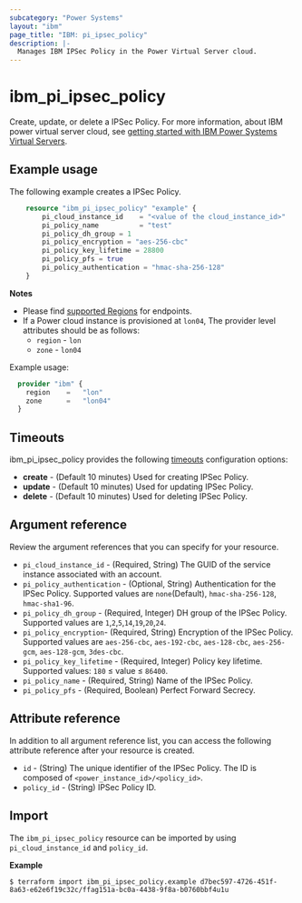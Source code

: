 ```yaml
---
subcategory: "Power Systems"
layout: "ibm"
page_title: "IBM: pi_ipsec_policy"
description: |-
  Manages IBM IPSec Policy in the Power Virtual Server cloud.
---
```


# ibm_pi_ipsec_policy
Create, update, or delete a IPSec Policy. For more information, about IBM power virtual server cloud, see [getting started with IBM Power Systems Virtual Servers](https://cloud.ibm.com/docs/power-iaas?topic=power-iaas-getting-started).

## Example usage
The following example creates a IPSec Policy.

```terraform
	resource "ibm_pi_ipsec_policy" "example" {
		pi_cloud_instance_id    = "<value of the cloud_instance_id>"
		pi_policy_name          = "test"
		pi_policy_dh_group = 1
		pi_policy_encryption = "aes-256-cbc"
		pi_policy_key_lifetime = 28800
		pi_policy_pfs = true
		pi_policy_authentication = "hmac-sha-256-128"
	}
```

**Notes**
* Please find [supported Regions](https://cloud.ibm.com/apidocs/power-cloud#endpoint) for endpoints.
* If a Power cloud instance is provisioned at `lon04`, The provider level attributes should be as follows:
  * `region` - `lon`
  * `zone` - `lon04`

Example usage:
  
  ```terraform
    provider "ibm" {
      region    =   "lon"
      zone      =   "lon04"
    }
  ```
  
## Timeouts

ibm_pi_ipsec_policy provides the following [timeouts](https://www.terraform.io/docs/language/resources/syntax.html) configuration options:

- **create** - (Default 10 minutes) Used for creating IPSec Policy.
- **update** - (Default 10 minutes) Used for updating IPSec Policy.
- **delete** - (Default 10 minutes) Used for deleting IPSec Policy.

## Argument reference 
Review the argument references that you can specify for your resource. 
- `pi_cloud_instance_id` - (Required, String) The GUID of the service instance associated with an account.
- `pi_policy_authentication`  - (Optional, String) Authentication for the IPSec Policy. Supported values are `none`(Default), `hmac-sha-256-128`, `hmac-sha1-96`.
- `pi_policy_dh_group` - (Required, Integer) DH group of the IPSec Policy. Supported values are `1`,`2`,`5`,`14`,`19`,`20`,`24`.
- `pi_policy_encryption`- (Required, String) Encryption of the IPSec Policy. Supported values are `aes-256-cbc`, `aes-192-cbc`, `aes-128-cbc`, `aes-256-gcm`, `aes-128-gcm`, `3des-cbc`.
- `pi_policy_key_lifetime` - (Required, Integer) Policy key lifetime. Supported values:  `180` ≤ value ≤ `86400`.
- `pi_policy_name` - (Required, String) Name of the IPSec Policy.
- `pi_policy_pfs` - (Required, Boolean) Perfect Forward Secrecy.

## Attribute reference
In addition to all argument reference list, you can access the following attribute reference after your resource is created.

- `id` - (String) The unique identifier of the IPSec Policy. The ID is composed of `<power_instance_id>/<policy_id>`.
- `policy_id` - (String) IPSec Policy ID.

## Import

The `ibm_pi_ipsec_policy` resource can be imported by using `pi_cloud_instance_id` and `policy_id`.

**Example**

```
$ terraform import ibm_pi_ipsec_policy.example d7bec597-4726-451f-8a63-e62e6f19c32c/ffag151a-bc0a-4438-9f8a-b0760bbf4u1u
```
